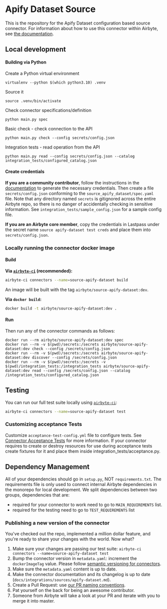 # Apify Dataset Source

This is the repository for the Apify Dataset configuration based source connector. For information
about how to use this connector within Airbyte, see
[the documentation](https://docs.airbyte.com/integrations/sources/apify-dataset).

## Local development

#### Building via Python

Create a Python virtual environment

```
virtualenv --python $(which python3.10) .venv
```

Source it

```
source .venv/bin/activate
```

Check connector specifications/definition

```
python main.py spec
```

Basic check - check connection to the API

```
python main.py check --config secrets/config.json
```

Integration tests - read operation from the API

```
python main.py read --config secrets/config.json --catalog integration_tests/configured_catalog.json
```

#### Create credentials

**If you are a community contributor**, follow the instructions in the
[documentation](https://docs.airbyte.com/integrations/sources/apify-dataset) to generate the
necessary credentials. Then create a file `secrets/config.json` conforming to the
`source_apify_dataset/spec.yaml` file. Note that any directory named `secrets` is gitignored across
the entire Airbyte repo, so there is no danger of accidentally checking in sensitive information.
See `integration_tests/sample_config.json` for a sample config file.

**If you are an Airbyte core member**, copy the credentials in Lastpass under the secret name
`source apify-dataset test creds` and place them into `secrets/config.json`.

### Locally running the connector docker image

#### Build

**Via
[`airbyte-ci`](https://github.com/airbytehq/airbyte/blob/master/airbyte-ci/connectors/pipelines/README.md)
(recommended):**

```bash
airbyte-ci connectors --name=source-apify-dataset build
```

An image will be built with the tag `airbyte/source-apify-dataset:dev`.

**Via `docker build`:**

```bash
docker build -t airbyte/source-apify-dataset:dev .
```

#### Run

Then run any of the connector commands as follows:

```
docker run --rm airbyte/source-apify-dataset:dev spec
docker run --rm -v $(pwd)/secrets:/secrets airbyte/source-apify-dataset:dev check --config /secrets/config.json
docker run --rm -v $(pwd)/secrets:/secrets airbyte/source-apify-dataset:dev discover --config /secrets/config.json
docker run --rm -v $(pwd)/secrets:/secrets -v $(pwd)/integration_tests:/integration_tests airbyte/source-apify-dataset:dev read --config /secrets/config.json --catalog /integration_tests/configured_catalog.json
```

## Testing

You can run our full test suite locally using
[`airbyte-ci`](https://github.com/airbytehq/airbyte/blob/master/airbyte-ci/connectors/pipelines/README.md):

```bash
airbyte-ci connectors --name=source-apify-dataset test
```

### Customizing acceptance Tests

Customize `acceptance-test-config.yml` file to configure tests. See
[Connector Acceptance Tests](https://docs.airbyte.com/connector-development/testing-connectors/connector-acceptance-tests-reference)
for more information. If your connector requires to create or destroy resources for use during
acceptance tests create fixtures for it and place them inside integration_tests/acceptance.py.

## Dependency Management

All of your dependencies should go in `setup.py`, NOT `requirements.txt`. The requirements file is
only used to connect internal Airbyte dependencies in the monorepo for local development. We split
dependencies between two groups, dependencies that are:

- required for your connector to work need to go to `MAIN_REQUIREMENTS` list.
- required for the testing need to go to `TEST_REQUIREMENTS` list

### Publishing a new version of the connector

You've checked out the repo, implemented a million dollar feature, and you're ready to share your
changes with the world. Now what?

1. Make sure your changes are passing our test suite:
   `airbyte-ci connectors --name=source-apify-dataset test`
2. Bump the connector version in `metadata.yaml`: increment the `dockerImageTag` value. Please
   follow
   [semantic versioning for connectors](https://docs.airbyte.com/contributing-to-airbyte/resources/pull-requests-handbook/#semantic-versioning-for-connectors).
3. Make sure the `metadata.yaml` content is up to date.
4. Make the connector documentation and its changelog is up to date
   (`docs/integrations/sources/apify-dataset.md`).
5. Create a Pull Request: use
   [our PR naming conventions](https://docs.airbyte.com/contributing-to-airbyte/resources/pull-requests-handbook/#pull-request-title-convention).
6. Pat yourself on the back for being an awesome contributor.
7. Someone from Airbyte will take a look at your PR and iterate with you to merge it into master.

